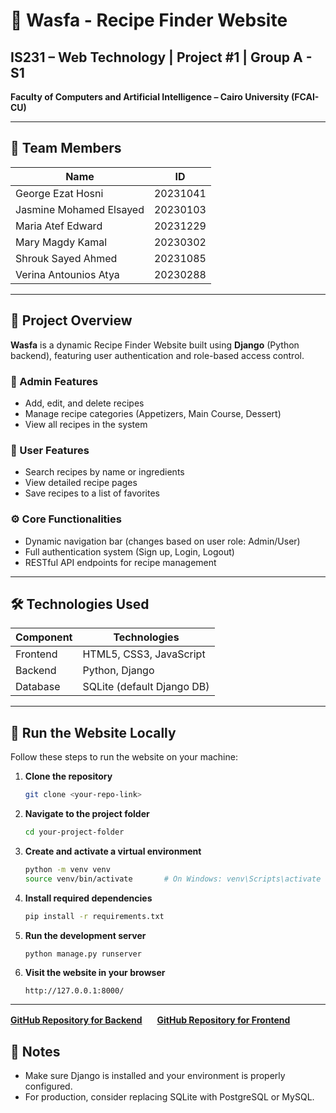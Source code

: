 # 🥘 Wasfa - Recipe Finder Website

## IS231 – Web Technology | Project #1 | Group A - S1  
**Faculty of Computers and Artificial Intelligence – Cairo University (FCAI-CU)**

---

## 👥 Team Members

| Name                    | ID       |
|-------------------------|----------|
| George Ezat Hosni       | 20231041 |
| Jasmine Mohamed Elsayed | 20230103 |
| Maria Atef Edward       | 20231229 |
| Mary Magdy Kamal        | 20230302 |
| Shrouk Sayed Ahmed      | 20231085 |
| Verina Antounios Atya   | 20230288 |

---

## 📖 Project Overview

**Wasfa** is a dynamic Recipe Finder Website built using **Django** (Python backend), featuring user authentication and role-based access control.

### 🔐 Admin Features
- Add, edit, and delete recipes
- Manage recipe categories (Appetizers, Main Course, Dessert)
- View all recipes in the system

### 👤 User Features
- Search recipes by name or ingredients
- View detailed recipe pages
- Save recipes to a list of favorites

### ⚙️ Core Functionalities
- Dynamic navigation bar (changes based on user role: Admin/User)
- Full authentication system (Sign up, Login, Logout)
- RESTful API endpoints for recipe management

---

## 🛠 Technologies Used

| Component | Technologies             |
|-----------|--------------------------|
| Frontend  | HTML5, CSS3, JavaScript  |
| Backend   | Python, Django           |
| Database  | SQLite (default Django DB) |

---

## 🚀 Run the Website Locally

Follow these steps to run the website on your machine:

1. **Clone the repository**
   ```bash
   git clone <your-repo-link>
   ```

2. **Navigate to the project folder**
   ```bash
   cd your-project-folder
   ```

3. **Create and activate a virtual environment**
   ```bash
   python -m venv venv
   source venv/bin/activate       # On Windows: venv\Scripts\activate
   ```

4. **Install required dependencies**
   ```bash
   pip install -r requirements.txt
   ```

5. **Run the development server**
   ```bash
   python manage.py runserver
   ```

6. **Visit the website in your browser**
   ```
   http://127.0.0.1:8000/
   ```

---
 **[GitHub Repository for Backend](https://github.com/maria2162004/Wasfa-Website-Backend)** <img src="https://simpleicons.org/icons/github.svg" width="16">
 **[GitHub Repository for Frontend](https://github.com/Shrouk-Sharaf/Wasfa-Front)** <img src="https://simpleicons.org/icons/github.svg" width="16">
## 📌 Notes
- Make sure Django is installed and your environment is properly configured.
- For production, consider replacing SQLite with PostgreSQL or MySQL.
